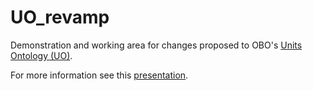 # UO_revamp

Demonstration and working area for changes proposed to OBO's [Units Ontology (UO)](https://github.com/bio-ontology-research-group/unit-ontology/).

For more information see this [presentation](https://drive.google.com/file/d/1vM-BtKB28jPmags8lrAO-dnfSBjzmYtH/view?usp=sharing).
